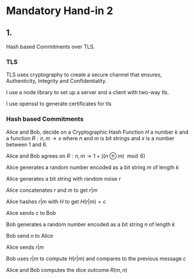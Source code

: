 # Mandatory Hand-in 2

## 1.

Hash based Commitments over TLS.

### TLS

TLS uses cryptography to create a secure channel that ensures, Authenticity,
Integrity and Confidentiality.

I use a node library to set up a server and a client with two-way tls.

I use openssl to generate certificates for tls

### Hash based Commitments

Alice and Bob, decide on a Cryptographic Hash Function $H$ a number $k$ and a
function $R: n,m \to x$ where $n$ and $m$ is bit strings and $x$ is a number
between 1 and 6.

Alice and Bob agrees on $R: n,m \to 1 + ((n \oplus m) \mod 6)$

Alice generates a random number encoded as a bit string $m$ of length $k$

Alice generates a bit string with random noise $r$

Alice concatenates $r$ and $m$ to get $r|m$

Alice hashes $r|m$ with $H$ to get $H(r|m) = c$

Alice sends $c$ to Bob

Bob generates a random number encoded as a bit string $n$ of length $k$

Bob send $n$ to Alice

Alice sends $r|m$

Bob uses $r|m$ to compute $H(r|m)$ and compares to the previous message $c$

Alice and Bob computes the dice outcome $R(m,n)$
